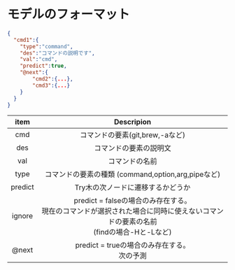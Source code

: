 # モデルのフォーマット
```json
{
  "cmd1":{
    "type":"command",
    "des":"コマンドの説明です",
    "val":"cmd",
    "predict":true,
    "@next":{
        "cmd2":{...},
        "cmd3":{...}
    }
  }
}
```
| item | Descripion |
| :-----: | :-----:|
| cmd | コマンドの要素(git,brew,-aなど) |
| des | コマンドの要素の説明文 |
| val | コマンドの名前 |
| type | コマンドの要素の種類 (command,option,arg,pipeなど) |
| predict |  Try木の次ノードに遷移するかどうか |
| ignore | predict = falseの場合のみ存在する。<br>現在のコマンドが選択された場合に同時に使えないコマンドの要素の名前<br>(findの場合-Hと-Lなど)
| @next | predict = trueの場合のみ存在する。<br>次の予測|

